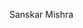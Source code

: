 Sanskar Mishra

<!---
Nyctopolix/Nyctopolix is a ✨ special ✨ repository because its `README.md` (this file) appears on your GitHub profile.
You can click the Preview link to take a look at your changes.
--->
